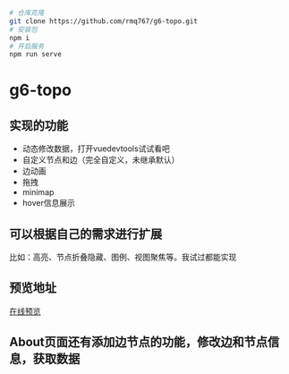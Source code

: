 ```bash
# 仓库克隆
git clone https://github.com/rmq767/g6-topo.git
# 安装包
npm i
# 开启服务
npm run serve
```

# g6-topo
## 实现的功能

- 动态修改数据，打开vuedevtools试试看吧
- 自定义节点和边（完全自定义，未继承默认）
- 边动画
- 拖拽
- minimap
- hover信息展示

## 可以根据自己的需求进行扩展
比如：高亮、节点折叠隐藏、图例、视图聚焦等。我试过都能实现

## 预览地址
[在线预览](https://g6-topo.vercel.app/)


## About页面还有添加边节点的功能，修改边和节点信息，获取数据